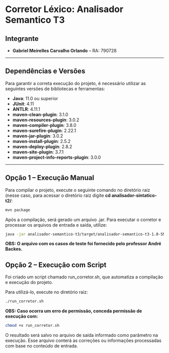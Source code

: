 # Corretor Léxico: **Analisador Semantico T3**

## Integrante

- **Gabriel Meirelles Carvalho Orlando** – RA: 790728  


---

## Dependências e Versões

Para garantir a correta execução do projeto, é necessário utilizar as seguintes versões de bibliotecas e ferramentas:

- **Java**: 11.0 ou superior  
- **JUnit**: 4.11  
- **ANTLR**: 4.11.1  
- **maven-clean-plugin**: 3.1.0  
- **maven-resources-plugin**: 3.0.2  
- **maven-compiler-plugin**: 3.8.0  
- **maven-surefire-plugin**: 2.22.1  
- **maven-jar-plugin**: 3.0.2  
- **maven-install-plugin**: 2.5.2  
- **maven-deploy-plugin**: 2.8.2  
- **maven-site-plugin**: 3.7.1  
- **maven-project-info-reports-plugin**: 3.0.0  

---

## Opção 1 – Execução Manual

Para compilar o projeto, execute o seguinte comando no diretório raiz (nesse caso, para acessar o diretório raiz digite **cd analisador-sintatico-t2/**:

```bash
mvn package
```

Após a compilação, será gerado um arquivo .jar. Para executar o corretor e processar os arquivos de entrada e saída, utilize:

```bash
java -jar analisador-semantico-t3/target/analisador-semantico-t3-1.0-SNAPSHOT-jar-with-dependencies.jar <arquivo_entrada.txt> <arquivo_saida.txt>
```
**OBS: O arquivo com os casos de teste foi fornecido pelo professor André Backes.**

## Opção 2 – Execução com Script

Foi criado um script chamado run_corretor.sh, que automatiza a compilação e execução do projeto.

Para utilizá-lo, execute no diretório raiz:

```bash
./run_corretor.sh
```

**OBS: Caso ocorra um erro de permissão, conceda permissão de execução com:**

```bash
chmod +x run_corretor.sh
```

O resultado será salvo no arquivo de saída informado como parâmetro na execução. Esse arquivo conterá as correções ou informações processadas com base no conteúdo de entrada.








